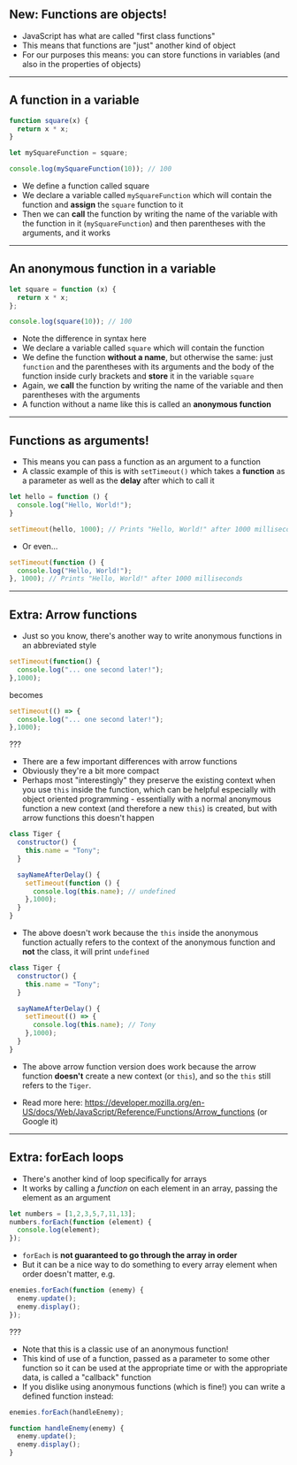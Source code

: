 ## New: Functions are objects!

- JavaScript has what are called "first class functions"
- This means that functions are "just" another kind of object
- For our purposes this means: you can store functions in variables (and also in the properties of objects)

---

## A function in a variable

```javascript
function square(x) {
  return x * x;
}

let mySquareFunction = square;

console.log(mySquareFunction(10)); // 100
```

- We define a function called square
- We declare a variable called `mySquareFunction` which will contain the function and __assign__ the `square` function to it
- Then we can __call__ the function by writing the name of the variable with the function in it (`mySquareFunction`) and then parentheses with the arguments, and it works

---

## An anonymous function in a variable

```javascript
let square = function (x) {
  return x * x;
};

console.log(square(10)); // 100
```

- Note the difference in syntax here
- We declare a variable called `square` which will contain the function
- We define the function __without a name__, but otherwise the same: just `function` and the parentheses with its arguments and the body of the function inside curly brackets and __store__ it in the variable `square`
- Again, we __call__ the function by writing the name of the variable and then parentheses with the arguments
- A function without a name like this is called an __anonymous function__

---

## Functions as arguments!

- This means you can pass a function as an argument to a function
- A classic example of this is with `setTimeout()` which takes a __function__ as a parameter as well as the __delay__ after which to call it

```javascript
let hello = function () {
  console.log("Hello, World!");
}

setTimeout(hello, 1000); // Prints "Hello, World!" after 1000 milliseconds
```

- Or even...

```javascript
setTimeout(function () {
  console.log("Hello, World!");
}, 1000); // Prints "Hello, World!" after 1000 milliseconds
```

---

## Extra: Arrow functions

- Just so you know, there's another way to write anonymous functions in an abbreviated style

```javascript
setTimeout(function() {
  console.log("... one second later!");
},1000);
```

becomes

```javascript
setTimeout(() => {
  console.log("... one second later!");
},1000);
```

???

- There are a few important differences with arrow functions
- Obviously they're a bit more compact
- Perhaps most "interestingly" they preserve the existing context when you use `this` inside the function, which can be helpful especially with object oriented programming - essentially with a normal anonymous function a new context (and therefore a new `this`) is created, but with arrow functions this doesn't happen

```javascript
class Tiger {
  constructor() {
    this.name = "Tony";
  }

  sayNameAfterDelay() {
    setTimeout(function () {
      console.log(this.name); // undefined
    },1000);
  }
}
```

- The above doesn't work because the `this` inside the anonymous function actually refers to the context of the anonymous function and __not__ the class, it will print `undefined`

```javascript
class Tiger {
  constructor() {
    this.name = "Tony";
  }

  sayNameAfterDelay() {
    setTimeout(() => {
      console.log(this.name); // Tony
    },1000);
  }
}
```

- The above arrow function version does work because the arrow function __doesn't__ create a new context (or `this`), and so the `this` still refers to the `Tiger`.

- Read more here: https://developer.mozilla.org/en-US/docs/Web/JavaScript/Reference/Functions/Arrow_functions (or Google it)



---

## Extra: forEach loops

- There's another kind of loop specifically for arrays
- It works by calling a _function_ on each element in an array, passing the element as an argument

```javascript
let numbers = [1,2,3,5,7,11,13];
numbers.forEach(function (element) {
  console.log(element);
});
```

- `forEach` is **not guaranteed to go through the array in order**
- But it can be a nice way to do something to every array element when order doesn't matter, e.g.

```javascript
enemies.forEach(function (enemy) {
  enemy.update();
  enemy.display();
});
```

???

- Note that this is a classic use of an anonymous function!
- This kind of use of a function, passed as a parameter to some other function so it can be used at the appropriate time or with the appropriate data, is called a "callback" function
- If you dislike using anonymous functions (which is fine!) you can write a defined function instead:

```javascript
enemies.forEach(handleEnemy);

function handleEnemy(enemy) {
  enemy.update();
  enemy.display();
}
```
